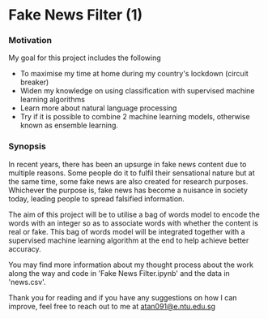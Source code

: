 # Fake News Filter (1)

### Motivation
My goal for this project includes the following
- To maximise my time at home during my country's lockdown (circuit breaker)
- Widen my knowledge on using classification  with supervised machine learning algorithms
- Learn more about natural language processing
- Try if it is possible to combine 2 machine learning models, otherwise known as ensemble learning.

### Synopsis
In recent years, there has been an upsurge in fake news content due to multiple reasons. Some people do it to fulfil their sensational nature but at the same time, some fake news are also created for research purposes. Whichever the purpose is, fake news has become a nuisance in society today, leading people to spread falsified information.

The aim of this project will be to utilise a bag of words model to encode the words with an integer so as to associate words with whether the content is real or fake. This bag of words model will be integrated together with a supervised machine learning algorithm at the end to help achieve better accuracy.

You may find more information about my thought process about the work along the way and code in 'Fake News Filter.ipynb' and the data in 'news.csv'.

Thank you for reading and if you have any suggestions on how I can improve, feel free to reach out to me at atan091@e.ntu.edu.sg
